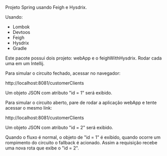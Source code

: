 Projeto Spring usando Feigh e Hysdrix.

Usando:

* Lombok
* Devtoos
* Feigh
* Hysdrix
* Gradle


Este pacote possui dois projeto: webApp e o feighWithHysdrix.
Rodar cada uma em um Intellij.

<p>Para simular o circuito fechado, acessar no navegador:</p>

http://localhost:8081/customerClients

Um objeto JSON com atributo "id = 1" será exibido.

<p>Para simular o circuito aberto, pare de rodar a aplicação webApp e tente acessar o mesmo link:</p>

http://localhost:8081/customerClients

Um objeto JSON com atributo "id = 2" será exibido.

Quando o fluxo é normal, o objeto de "id = 1" é exibido, quando ocorre um rompimento do circuito o fallback é acionado.
Assim a requisição recebe uma nova rota que exibe o "id = 2".

